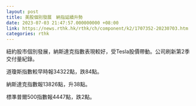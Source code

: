 ```yaml
---
layout: post
title: 美股個別發展　納指延續升勢
date: 2023-07-03 21:47:57.000000000 +08:00
link: https://news.rthk.hk/rthk/ch/component/k2/1707352-20230703.htm
categories: rthk
---
```


紐約股市個別發展，納斯達克指數表現較好，受Tesla股價帶動。公司刷新第2季交付量紀錄。

道瓊斯指數較早時報34322點，跌84點。

納斯達克指數報13826點，升38點。

標準普爾500指數報4447點，跌2點。
